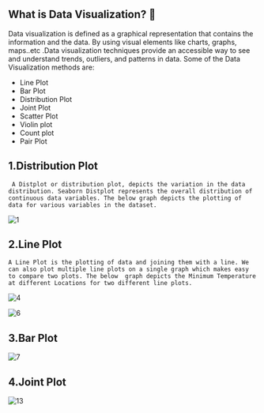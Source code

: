 ## What is Data Visualization? 🤔
Data visualization is defined as a graphical representation that contains the information and the data. By using visual elements like charts, graphs, maps..etc .Data visualization techniques provide an accessible way to see and understand trends, outliers, and patterns in data.
Some of the Data Visualization methods are:
- Line Plot
- Bar Plot
- Distribution Plot
- Joint Plot
- Scatter Plot
- Violin plot
- Count plot
- Pair Plot

## 1.Distribution Plot
` A Distplot or distribution plot, depicts the variation in the data distribution. Seaborn Distplot represents the overall distribution of continuous data variables. The below graph depicts the plotting of data for various variables in the dataset.`


![1](https://user-images.githubusercontent.com/76832424/139827389-931bc81e-1413-489d-b043-8c064a1cd88e.png)

## 2.Line Plot
` A Line Plot is the plotting of data and joining them with a line. We can also plot multiple line plots on a single graph which makes easy to compare two plots. The below 
graph depicts the Minimum Temperature at different Locations for two different line plots. `


![4](https://user-images.githubusercontent.com/76832424/139828195-ae034f03-73eb-48b5-8692-3f6d4ecd7440.png)

![6](https://user-images.githubusercontent.com/76832424/139828366-e32d0ce8-c472-4ff6-a743-527e111e6744.png)

## 3.Bar Plot
![7](https://user-images.githubusercontent.com/76832424/139828371-af8b6557-d679-473d-90d2-b28f4bb3e4fb.png)

## 4.Joint Plot
![13](https://user-images.githubusercontent.com/76832424/139828386-051d0968-df61-46be-9757-7e2211748473.png)
